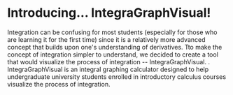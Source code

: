 # Introducing... IntegraGraphVisual!
Integration can be confusing for most students (especially for those who are learning it for the first time) since it is a relatively more advanced concept that builds upon one's understanding of derivatives. Tto make the concept of integration simpler to understand, we decided to create a tool that would visualize the process of integration -- IntegraGraphVisual.
.
IntegraGraphVisual is an integral graphing calculator designed to help undergraduate university students enrolled in introductory calculus courses visualize the process of integration.
